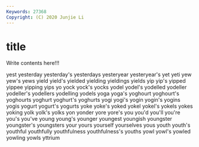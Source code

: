 ```yaml
---
Keywords: 27368
Copyright: (C) 2020 Junjie Li
---
```


# title

Write contents here!!!
 
yest 
yesterday 
yesterday's 
yesterdays 
yesteryear 
yesteryear's 
yet 
yeti
yew 
yew's 
yews 
yield 
yield's 
yielded 
yielding 
yieldings 
yields 
yip
yip's 
yipped 
yippee 
yipping 
yips 
yo 
yock 
yock's 
yocks 
yodel
yodel's 
yodelled 
yodeller 
yodeller's 
yodellers 
yodelling 
yodels 
yoga 
yoga's 
yoghourt
yoghourt's 
yoghourts 
yoghurt 
yoghurt's 
yoghurts 
yogi 
yogi's 
yogin 
yogin's 
yogins
yogis 
yogurt 
yogurt's 
yogurts 
yoke 
yoke's 
yoked 
yokel 
yokel's 
yokels
yokes 
yoking 
yolk 
yolk's 
yolks 
yon 
yonder 
yore 
yore's 
you
you'd 
you'll 
you're 
you's 
you've 
young 
young's 
younger 
youngest 
youngish
youngster 
youngster's 
youngsters 
your 
yours 
yourself 
yourselves 
yous 
youth 
youth's
youthful 
youthfully 
youthfulness 
youthfulness's 
youths 
yowl 
yowl's 
yowled 
yowling 
yowls
yttrium 
